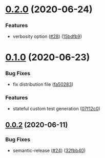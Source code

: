 # [0.2.0](https://github.ibm.com/CloudEngineering/ibm-service-validator/compare/v0.1.0...v0.2.0) (2020-06-24)


### Features

* verbosity option ([#28](https://github.ibm.com/CloudEngineering/ibm-service-validator/issues/28)) ([15bdfb9](https://github.ibm.com/CloudEngineering/ibm-service-validator/commit/15bdfb9bdeb1802017b0e521b0ecd16c25d1a2f6))

# [0.1.0](https://github.ibm.com/CloudEngineering/ibm-service-validator/compare/v0.0.2...v0.1.0) (2020-06-23)


### Bug Fixes

* fix distribution file ([fa50283](https://github.ibm.com/CloudEngineering/ibm-service-validator/commit/fa502834b89536d2831ceef065fccf7cf18e57eb))


### Features

* stateful custom test generation ([07f12c0](https://github.ibm.com/CloudEngineering/ibm-service-validator/commit/07f12c02dd66df605014267566defd5342bfeacb))

## [0.0.2](https://github.ibm.com/CloudEngineering/ibm-service-validator/compare/v0.0.1...v0.0.2) (2020-06-11)


### Bug Fixes

* semantic-release ([#24](https://github.ibm.com/CloudEngineering/ibm-service-validator/issues/24)) ([32fbb40](https://github.ibm.com/CloudEngineering/ibm-service-validator/commit/32fbb404c27cb38df24996b3d4c1b2925d7aeb97))
